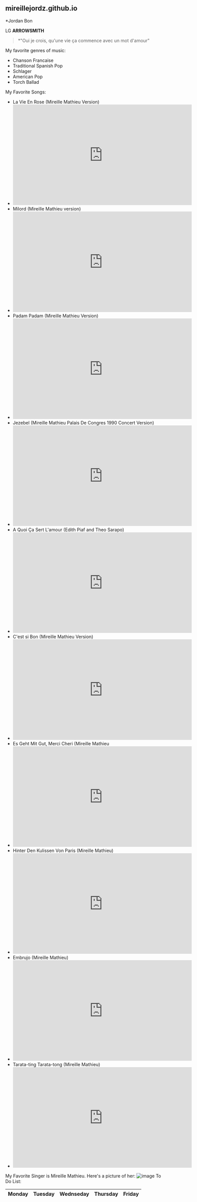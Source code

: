 ## mireillejordz.github.io
*Jordan Bon

LG **ARROWSMITH**
>*"Oui je crois, qu'une vie ça commence avec un mot d'amour"

My favorite genres of music:
- Chanson Francaise
- Traditional Spanish Pop
- Schlager 
- American Pop
- Torch Ballad

My Favorite Songs:

- La Vie En Rose (Mireille Mathieu Version)
-  <iframe width="560" height="315" src="https://www.youtube.com/embed/IHZuKSJZACg" title="YouTube video player" frameborder="0" allow="accelerometer; autoplay; clipboard-write; encrypted-media; gyroscope; picture-in-picture; web-share" allowfullscreen></iframe>
- Milord (Mireille Mathieu version) 
- <iframe width="560" height="315" src="https://www.youtube.com/embed/RZF0hFF0EvA" title="YouTube video player" frameborder="0" allow="accelerometer; autoplay; clipboard-write; encrypted-media; gyroscope; picture-in-picture; web-share" allowfullscreen></iframe>
- Padam Padam (Mireille Mathieu Version)
- <iframe width="560" height="315" src="https://www.youtube.com/embed/MRcJRElObf4" title="YouTube video player" frameborder="0" allow="accelerometer; autoplay; clipboard-write; encrypted-media; gyroscope; picture-in-picture; web-share" allowfullscreen></iframe>
- Jezebel (Mireille Mathieu Palais De Congres 1990 Concert Version)
- <iframe width="560" height="315" src="https://www.youtube.com/embed/YO299SiiJCs" title="YouTube video player" frameborder="0" allow="accelerometer; autoplay; clipboard-write; encrypted-media; gyroscope; picture-in-picture; web-share" allowfullscreen></iframe>
- A Quoi Ça Sert L'amour (Edith Piaf and Theo Sarapo)
- <iframe width="560" height="315" src="https://www.youtube.com/embed/TXkitiyUBrg" title="YouTube video player" frameborder="0" allow="accelerometer; autoplay; clipboard-write; encrypted-media; gyroscope; picture-in-picture; web-share" allowfullscreen></iframe>
- C'est si Bon (Mireille Mathieu Version)
- <iframe width="560" height="315" src="https://www.youtube.com/embed/5KpLd0U8b4g" title="YouTube video player" frameborder="0" allow="accelerometer; autoplay; clipboard-write; encrypted-media; gyroscope; picture-in-picture; web-share" allowfullscreen></iframe>
- Es Geht Mit Gut, Merci Cheri (Mireille Mathieu
- <iframe width="560" height="315" src="https://www.youtube.com/embed/HJTOf-BMTA4" title="YouTube video player" frameborder="0" allow="accelerometer; autoplay; clipboard-write; encrypted-media; gyroscope; picture-in-picture; web-share" allowfullscreen></iframe>
- Hinter Den Kulissen Von Paris (Mireille Mathieu)
- <iframe width="560" height="315" src="https://www.youtube.com/embed/XjGCFZhE-jk" title="YouTube video player" frameborder="0" allow="accelerometer; autoplay; clipboard-write; encrypted-media; gyroscope; picture-in-picture; web-share" allowfullscreen></iframe>
- Embrujo (Mireille Mathieu)
- <iframe width="560" height="315" src="https://www.youtube.com/embed/UUceJIhZWro" title="YouTube video player" frameborder="0" allow="accelerometer; autoplay; clipboard-write; encrypted-media; gyroscope; picture-in-picture; web-share" allowfullscreen></iframe>
- Tarata-ting Tarata-tong (Mireille Mathieu)
- <iframe width="560" height="315" src="https://www.youtube.com/embed/iVwMt67HFfI" title="YouTube video player" frameborder="0" allow="accelerometer; autoplay; clipboard-write; encrypted-media; gyroscope; picture-in-picture; web-share" allowfullscreen></iframe>






My Favorite Singer is Mireille Mathieu.
Here's a picture of her:
![image](https://user-images.githubusercontent.com/122245125/211964766-4f199e1e-d14c-4c16-b6e9-967b7ea6d57a.png)
To Do List:

| Monday | Tuesday | Wednseday | Thursday | Friday |
| ------ | ------- | --------- | -------- | ------ |
